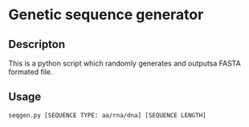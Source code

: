 # Genetic sequence generator 

## Descripton

This is a python script which randomly generates and outputsa FASTA formated file.

## Usage
	seqgen.py [SEQUENCE TYPE: aa/rna/dna] [SEQUENCE LENGTH]


